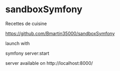# sandboxSymfony

Recettes de cuisine

https://github.com/Bmartin35000/sandboxSymfony

launch with 

symfony server:start

server available on
http://localhost:8000/
